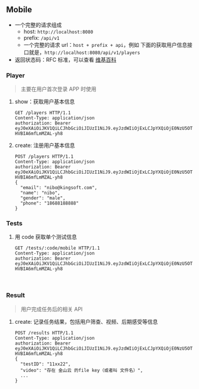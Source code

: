 ## Mobile

- 一个完整的请求组成
  - host: `http://localhost:8080`
  - prefix: `/api/v1`
  - 一个完整的请求 url：`host + prefix + api`，例如 下面的获取用户信息接口就是，`http://localhost:8080/api/v1/players`
- 返回状态码：RFC 标准，可以查看 [维基百科](https://en.wikipedia.org/wiki/List_of_HTTP_status_codes)

### Player

> 主要在用户首次登录 APP 时使用

1. show：获取用户基本信息

   ```
   GET /players HTTP/1.1
   Content-Type: application/json
   authorization: Bearer eyJ0eXAiOiJKV1QiLCJhbGciOiJIUzI1NiJ9.eyJzdWIiOjExLCJpYXQiOjE0NzU5OTg3NjUsImV4cCI6MTQ3ODU5MDc2NX0.ag2D1gUUKKry2PO086C33TMF-HVBIA6mfLmMZAL-yh8
   ```

2. create: 注册用户基本信息

   ```
   POST /players HTTP/1.1
   Content-Type: application/json
   authorization: Bearer eyJ0eXAiOiJKV1QiLCJhbGciOiJIUzI1NiJ9.eyJzdWIiOjExLCJpYXQiOjE0NzU5OTg3NjUsImV4cCI6MTQ3ODU5MDc2NX0.ag2D1gUUKKry2PO086C33TMF-HVBIA6mfLmMZAL-yh8
   {
     "email": "nibo@kingsoft.com",
     "name": "nibo",
     "gender": "male",
     "phone": "18688188888"
   }
   ```



### Tests

1. 用 code 获取单个测试信息

   ```
   GET /tests/:code/mobile HTTP/1.1
   Content-Type: application/json
   authorization: Bearer eyJ0eXAiOiJKV1QiLCJhbGciOiJIUzI1NiJ9.eyJzdWIiOjExLCJpYXQiOjE0NzU5OTg3NjUsImV4cCI6MTQ3ODU5MDc2NX0.ag2D1gUUKKry2PO086C33TMF-HVBIA6mfLmMZAL-yh8
   ```

   ​

### Result

> 用户完成任务后的相关 API

1. create: 记录任务结果，包括用户筛查、视频、后期感受等信息

   ```
   POST /results HTTP/1.1
   Content-Type: application/json
   authorization: Bearer eyJ0eXAiOiJKV1QiLCJhbGciOiJIUzI1NiJ9.eyJzdWIiOjExLCJpYXQiOjE0NzU5OTg3NjUsImV4cCI6MTQ3ODU5MDc2NX0.ag2D1gUUKKry2PO086C33TMF-HVBIA6mfLmMZAL-yh8
   {
     "testID": "11xx22",
     "video": "存在 金山云 的file key（或者叫 文件名）",
     ...
   }
   ```

   ​